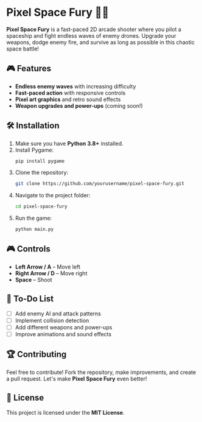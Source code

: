 # Pixel Space Fury 🚀🔥

**Pixel Space Fury** is a fast-paced 2D arcade shooter where you pilot a spaceship and fight endless waves of enemy drones. Upgrade your weapons, dodge enemy fire, and survive as long as possible in this chaotic space battle!

## 🎮 Features
- **Endless enemy waves** with increasing difficulty
- **Fast-paced action** with responsive controls
- **Pixel art graphics** and retro sound effects
- **Weapon upgrades and power-ups** (coming soon!)

## 🛠 Installation
1. Make sure you have **Python 3.8+** installed.
2. Install Pygame:
   ```sh
   pip install pygame
   ``` 
3. Clone the repository:
   ```sh
   git clone https://github.com/yourusername/pixel-space-fury.git
   ```
4. Navigate to the project folder:
   ```sh
   cd pixel-space-fury
   ```
5. Run the game:
   ```sh
   python main.py
   ```

## 🎮 Controls
- **Left Arrow / A** – Move left
- **Right Arrow / D** – Move right
- **Space** – Shoot

## 🚀 To-Do List
- [ ] Add enemy AI and attack patterns
- [ ] Implement collision detection
- [ ] Add different weapons and power-ups
- [ ] Improve animations and sound effects

## 🏆 Contributing
Feel free to contribute! Fork the repository, make improvements, and create a pull request. Let's make **Pixel Space Fury** even better!

## 📜 License
This project is licensed under the **MIT License**.
